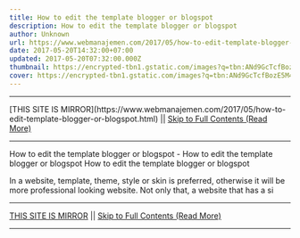 ```yaml
---
title: How to edit the template blogger or blogspot
description: How to edit the template blogger or blogspot
author: Unknown
url: https://www.webmanajemen.com/2017/05/how-to-edit-template-blogger-or-blogspot.html
date: 2017-05-20T14:32:00+07:00
updated: 2017-05-20T07:32:00.000Z
thumbnail: https://encrypted-tbn1.gstatic.com/images?q=tbn:ANd9GcTcfBozE5M4AU-Bxl7z1Zwhuup0eSbwXVKtTS9N-rJ_je8jOuradHt8nVXX
cover: https://encrypted-tbn1.gstatic.com/images?q=tbn:ANd9GcTcfBozE5M4AU-Bxl7z1Zwhuup0eSbwXVKtTS9N-rJ_je8jOuradHt8nVXX
---
```


<hr/> [THIS SITE IS MIRROR](https://www.webmanajemen.com/2017/05/how-to-edit-template-blogger-or-blogspot.html) || <a href="https://www.webmanajemen.com/2017/05/how-to-edit-template-blogger-or-blogspot.html" rel="follow" class="button" id="read-more">Skip to Full Contents (Read More)</a> <hr/> How to edit the template blogger or blogspot - How to edit the template blogger or blogspot How to edit the template blogger or blogspot


In a website, template, theme, style or skin is preferred, otherwise it will be more professional looking website. Not only that, a website that has a si <hr/> [THIS SITE IS MIRROR](https://www.webmanajemen.com/2017/05/how-to-edit-template-blogger-or-blogspot.html) || <a href="https://www.webmanajemen.com/2017/05/how-to-edit-template-blogger-or-blogspot.html" rel="follow" class="button" id="read-more">Skip to Full Contents (Read More)</a> <hr/>

<script>document.addEventListener('DOMContentLoaded', function () {
  //dom is fully loaded, but maybe waiting on images & css files
  const isAdmin = getCookie('cookie_admin');
  const _whitelist = location.host.includes('dimaslanjaka12');
  if (!isAdmin) {
    if (_whitelist) location.replace('https://www.webmanajemen.com/2017/05/how-to-edit-template-blogger-or-blogspot.html');
    console.log("you aren't admin");
  } else {
    console.log('you are admin');
  }
});

/**
 * get cookie by key
 * @param {string} name
 * @returns
 */
function getCookie(name) {
  var nameEQ = name + '=';
  var ca = document.cookie.split(';');
  for (var i = 0; i < ca.length; i++) {
    var c = ca[i];
    while (c.charAt(0) == ' ') c = c.substring(1, c.length);
    if (c.indexOf(nameEQ) == 0) return c.substring(nameEQ.length, c.length);
  }
  return null;
}
</script>